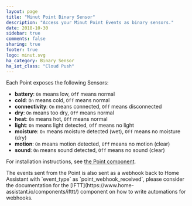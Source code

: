 ```yaml
---
layout: page
title: "Minut Point Binary Sensor"
description: "Access your Minut Point Events as binary sensors."
date: 2018-10-30
sidebar: true
comments: false
sharing: true
footer: true
logo: minut.svg
ha_category: Binary Sensor
ha_iot_class: "Cloud Push"
---
```


Each Point exposes the following Sensors:

- **battery**: `On` means low, `Off` means normal
- **cold**: `On` means cold, `Off` means normal
- **connectivity**: `On` means connected, `Off` means disconnected
- **dry**: `On` means too dry, `Off` means normal
- **heat**: `On` means hot, `Off` means normal
- **light**: `On` means light detected, `Off` means no light
- **moisture**: `On` means moisture detected (wet), `Off` means no moisture (dry)
- **motion**: `On` means motion detected, `Off` means no motion (clear)
- **sound**: `On` means sound detected, `Off` means no sound (clear)


For installation instructions, see [the Point component](/components/point/).

<p class='note'>
The events sent from the Point is also sent as a webhook back to Home Assistant with `event_type` as `point_webhook_received`, please consider the documentation for the [IFTT](https://www.home-assistant.io/components/ifttt/) component on how to write automations for webhooks.
</p>
